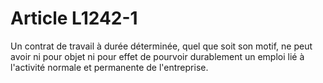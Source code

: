 # Article L1242-1

Un contrat de travail à durée déterminée, quel que soit son motif, ne peut avoir ni pour objet ni pour effet de pourvoir durablement un emploi lié à l'activité normale et permanente de l'entreprise.